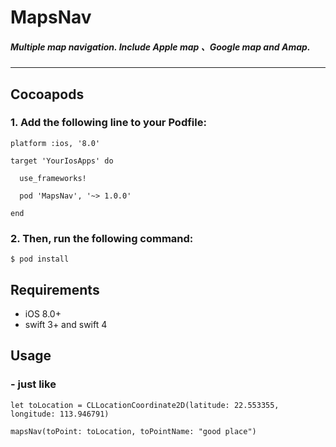 # MapsNav
##### Multiple map navigation.  Include Apple map 、Google map and Amap.

---


## Cocoapods

### 1. Add the following line to your Podfile:

```
platform :ios, '8.0'

target 'YourIosApps' do

  use_frameworks!

  pod 'MapsNav', '~> 1.0.0'

end
```

### 2. Then, run the following command:

```
$ pod install
```



## Requirements
>
- iOS 8.0+
- swift 3+ and swift 4




## Usage

### - just like


```
let toLocation = CLLocationCoordinate2D(latitude: 22.553355, longitude: 113.946791)

mapsNav(toPoint: toLocation, toPointName: "good place")
```
